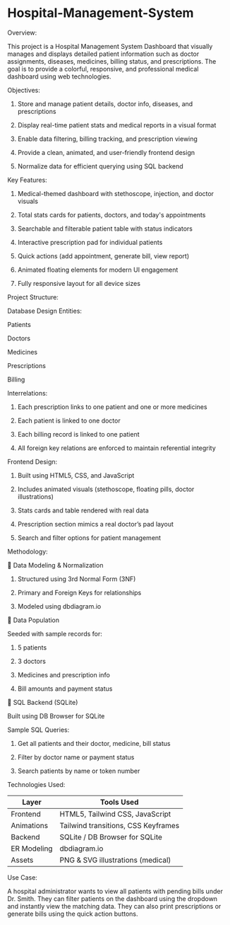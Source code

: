 # Hospital-Management-System

Overview:

This project is a Hospital Management System Dashboard that visually manages and displays detailed patient information such as doctor assignments, diseases, medicines, billing status, and prescriptions. The goal is to provide a colorful, responsive, and professional medical dashboard using web technologies.

Objectives:

  1. Store and manage patient details, doctor info, diseases, and prescriptions

  2. Display real-time patient stats and medical reports in a visual format

  3. Enable data filtering, billing tracking, and prescription viewing

  4. Provide a clean, animated, and user-friendly frontend design

  5. Normalize data for efficient querying using SQL backend

Key Features:

  1. Medical-themed dashboard with stethoscope, injection, and doctor visuals

  2. Total stats cards for patients, doctors, and today's appointments

  3. Searchable and filterable patient table with status indicators

  4. Interactive prescription pad for individual patients

  5. Quick actions (add appointment, generate bill, view report)

  6. Animated floating elements for modern UI engagement

  7. Fully responsive layout for all device sizes

Project Structure: 

Database Design Entities:

   Patients

   Doctors

   Medicines

   Prescriptions

   Billing

Interrelations:

  1. Each prescription links to one patient and one or more medicines

  2. Each patient is linked to one doctor

  3. Each billing record is linked to one patient

  4. All foreign key relations are enforced to maintain referential integrity

Frontend Design:

  1. Built using HTML5, CSS, and JavaScript

  2. Includes animated visuals (stethoscope, floating pills, doctor illustrations)

  3. Stats cards and table rendered with real data

  4. Prescription section mimics a real doctor’s pad layout

  5. Search and filter options for patient management

Methodology:

🔹 Data Modeling & Normalization

  1. Structured using 3rd Normal Form (3NF)

  2. Primary and Foreign Keys for relationships

  3. Modeled using dbdiagram.io

🔹 Data Population

  Seeded with sample records for:

  1. 5 patients

  2. 3 doctors

  3. Medicines and prescription info

  4. Bill amounts and payment status

🔹 SQL Backend (SQLite)

 Built using DB Browser for SQLite

 Sample SQL Queries:

  1. Get all patients and their doctor, medicine, bill status

  2. Filter by doctor name or payment status

  3. Search patients by name or token number

Technologies Used:

| Layer       | Tools Used                          |
| ----------- | ----------------------------------- |
| Frontend    | HTML5, Tailwind CSS, JavaScript     |
| Animations  | Tailwind transitions, CSS Keyframes |
| Backend     | SQLite / DB Browser for SQLite      |
| ER Modeling | dbdiagram.io                        |
| Assets      | PNG & SVG illustrations (medical)   |

Use Case:

A hospital administrator wants to view all patients with pending bills under Dr. Smith. They can filter patients on the dashboard using the dropdown and instantly view the matching data. They can also print prescriptions or generate bills using the quick action buttons.

